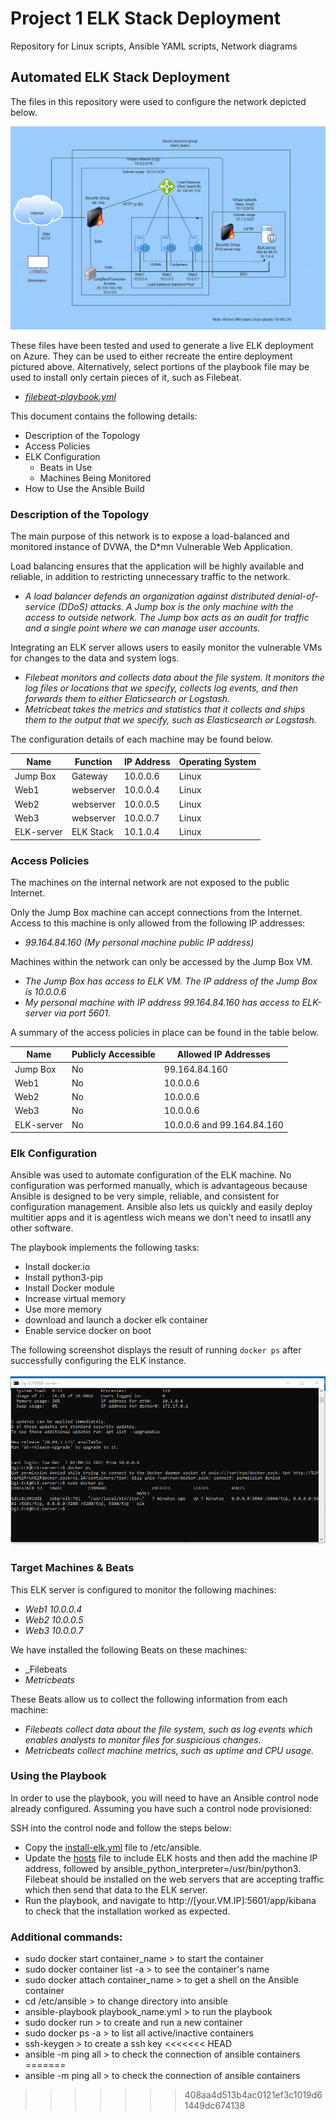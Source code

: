 # Project 1 ELK Stack Deployment
Repository for Linux scripts, Ansible YAML scripts, Network diagrams
## Automated ELK Stack Deployment

The files in this repository were used to configure the network depicted below.

![](Diagrams/Project%201%20Diagram.png)

These files have been tested and used to generate a live ELK deployment on Azure. They can be used to either recreate the entire deployment pictured above. Alternatively, select portions of the playbook file may be used to install only certain pieces of it, such as Filebeat.

  - _[filebeat-playbook.yml](https://github.com/Ogichka/Project-1-ELK-Stack-Deployment-/blob/main/Ansible/filebeat-playbook.yml)_

This document contains the following details:
- Description of the Topology
- Access Policies
- ELK Configuration
  - Beats in Use
  - Machines Being Monitored
- How to Use the Ansible Build


### Description of the Topology

The main purpose of this network is to expose a load-balanced and monitored instance of DVWA, the D*mn Vulnerable Web Application.

Load balancing ensures that the application will be highly available and reliable, in addition to restricting unnecessary traffic to the network.
- _A load balancer defends an organization against distributed denial-of-service (DDoS) attacks. A Jump box is the only machine with the access to outside network. The Jump box acts as an audit for traffic and a single point where we can manage user accounts._ 

Integrating an ELK server allows users to easily monitor the vulnerable VMs for changes to the data and system logs.
- _Filebeat monitors and collects data about the file system. It monitors the log files or locations that we specify, collects log events, and then forwards them to either Elaticsearch or Logstash._
- _Metricbeat takes the metrics and statistics that it collects and ships them to the output that we specify, such as Elasticsearch or Logstash._

The configuration details of each machine may be found below.

| Name       | Function  | IP Address     | Operating System |
|------------|-----------|----------------|------------------|
| Jump Box   | Gateway   | 10.0.0.6       | Linux            |
| Web1       | webserver | 10.0.0.4       | Linux            |
| Web2       | webserver | 10.0.0.5       | Linux            |
| Web3       | webserver | 10.0.0.7       | Linux            |
| ELK-server | ELK Stack | 10.1.0.4       | Linux            |

### Access Policies

The machines on the internal network are not exposed to the public Internet. 

Only the Jump Box machine can accept connections from the Internet. Access to this machine is only allowed from the following IP addresses:
- _99.164.84.160   (My personal machine public IP address)_

Machines within the network can only be accessed by the Jump Box VM.
- _The Jump Box has access to ELK VM. The IP address of the Jump Box is 10.0.0.6_
- _My personal machine with IP address 99.164.84.160 has access to ELK-server via port 5601._

A summary of the access policies in place can be found in the table below.

| Name       | Publicly Accessible | Allowed IP Addresses        |
|------------|---------------------|-----------------------------|
| Jump Box   | No                  | 99.164.84.160               |
| Web1       | No                  | 10.0.0.6                    | 
| Web2       | No                  | 10.0.0.6                    |
| Web3       | No                  | 10.0.0.6                    |
| ELK-server | No                  | 10.0.0.6 and 99.164.84.160  |

### Elk Configuration

Ansible was used to automate configuration of the ELK machine. No configuration was performed manually, which is advantageous because Ansible is designed to be very simple, reliable, and consistent for configuration management. Ansible also lets us quickly and easily deploy multitier apps and it is agentless wich means we don't need to insatll any other software. 

The playbook implements the following tasks:
- Install docker.io
- Install python3-pip
- Install Docker module
- Increase virtual memory
- Use more memory
- download and launch a docker elk container
- Enable service docker on boot

The following screenshot displays the result of running `docker ps` after successfully configuring the ELK instance. 

![](README/Images/docker%20ps.png)

### Target Machines & Beats
This ELK server is configured to monitor the following machines:
- _Web1 10.0.0.4_
- _Web2 10.0.0.5_
- _Web3 10.0.0.7_

We have installed the following Beats on these machines:
- _Filebeats
- _Metricbeats_

These Beats allow us to collect the following information from each machine:
- _Filebeats collect data about the file system, such as log events which enables analysts to monitor files for suspicious changes._
- _Metricbeats collect machine metrics, such as uptime and CPU usage._

### Using the Playbook
In order to use the playbook, you will need to have an Ansible control node already configured. Assuming you have such a control node provisioned: 

SSH into the control node and follow the steps below:
- Copy the [install-elk.yml](https://github.com/Ogichka/Project-1-ELK-Stack-Deployment-/blob/main/Ansible/install-elk.yml) file to /etc/ansible.
- Update the [hosts](https://github.com/Ogichka/Project-1-ELK-Stack-Deployment-/blob/main/Ansible/hosts.txt) file to include ELK hosts and then add the machine IP address, followed by ansible_python_interpreter=/usr/bin/python3. Filebeat should be installed on the web servers that are accepting traffic which then send that data to the ELK server. 
- Run the playbook, and navigate to http://[your.VM.IP]:5601/app/kibana to check that the installation worked as expected.

### Additional commands:

- sudo docker start container_name    > to start the container
- sudo docker container list -a       > to see the container's name
- sudo docker attach container_name   > to get a shell on the Ansible container
- cd /etc/ansible                     > to change directory into ansible
- ansible-playbook playbook_name.yml  > to run the playbook
- sudo docker run                     > to create and run a new container
- sudo docker ps -a                   > to list all active/inactive containers
- ssh-keygen                          > to create a ssh key
<<<<<<< HEAD
- ansible -m ping all                 > to check the connection of ansible containers 
=======
- ansible -m ping all                 > to check the connection of ansible containers 
>>>>>>> 408aa4d513b4ac0121ef3c1019d61449dc674138
